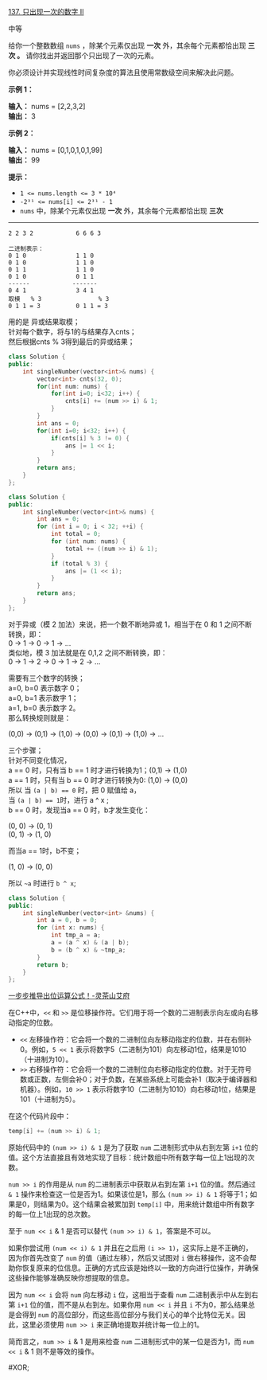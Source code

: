 [137. 只出现一次的数字 II](https://leetcode.cn/problems/single-number-ii/)

中等

给你一个整数数组 `nums` ，除某个元素仅出现 **一次** 外，其余每个元素都恰出现 **三次 。** 请你找出并返回那个只出现了一次的元素。

你必须设计并实现线性时间复杂度的算法且使用常数级空间来解决此问题。

**示例 1：**

**输入：** nums = [2,2,3,2]  
**输出：** 3

**示例 2：**

**输入：** nums = [0,1,0,1,0,1,99]  
**输出：** 99

**提示：**

- `1 <= nums.length <= 3 * 10⁴`
- `-2³¹ <= nums[i] <= 2³¹ - 1`
- `nums` 中，除某个元素仅出现 **一次** 外，其余每个元素都恰出现 **三次**

---- ----
```
2 2 3 2            6 6 6 3

二进制表示：
0 1 0              1 1 0
0 1 0              1 1 0
0 1 1              1 1 0
0 1 0              0 1 1
------            -------
0 4 1              3 4 1
取模   % 3                % 3
0 1 1 = 3          0 1 1 = 3
```
用的是 异或结果取模；  
针对每个数字，将与1的与结果存入cnts；  
然后根据cnts % 3得到最后的异或结果；

```cpp
class Solution {
public:
    int singleNumber(vector<int>& nums) {
        vector<int> cnts(32, 0);
        for(int num: nums) {
            for(int i=0; i<32; i++) {
                cnts[i] += (num >> i) & 1;
            }
        }
        int ans = 0;
        for(int i=0; i<32; i++) {
            if(cnts[i] % 3 != 0) {
                ans |= 1 << i;
            }
        }
        return ans;
    }
};
```

```cpp
class Solution {
public:
    int singleNumber(vector<int>& nums) {
        int ans = 0;
        for (int i = 0; i < 32; ++i) {
            int total = 0;
            for (int num: nums) {
                total += ((num >> i) & 1);
            }
            if (total % 3) {
                ans |= (1 << i);
            }
        }
        return ans;
    }
};
```

对于异或（模 2 加法）来说，把一个数不断地异或 1，相当于在 0 和 1 之间不断转换，即：  
0 -> 1 -> 0 -> 1 -> ...  
类似地，模 3 加法就是在 0,1,2 之间不断转换，即：  
0 -> 1 -> 2 -> 0 -> 1 -> 2 -> ...  

需要有三个数字的转换；  
a=0, b=0 表示数字 0；  
a=0, b=1 表示数字 1；  
a=1, b=0 表示数字 2。  
那么转换规则就是：

(0,0) → (0,1) → (1,0) → (0,0) → (0,1) → (1,0) → ...

三个步骤；  
针对不同变化情况，  
a == 0 时，只有当 b == 1 时才进行转换为1；(0,1) -> (1,0)  
a == 1 时，只有当 b == 0 时才进行转换为0: (1,0) -> (0,0)  
所以  当 `(a | b) == 0` 时，把 0 赋值给 a，  
当 `(a | b) == 1`时，进行 a ^ x ;  
b == 0 时，发现当a == 0 时，b才发生变化：  

(0, 0) -> (0, 1)  
(0, 1) -> (1, 0)  

而当a == 1时，b不变；  

(1, 0) -> (0, 0)

所以 `~a` 时进行 `b ^ x`;

```cpp
class Solution {
public:
    int singleNumber(vector<int> &nums) {
        int a = 0, b = 0;
        for (int x: nums) {
            int tmp_a = a;
            a = (a ^ x) & (a | b);
            b = (b ^ x) & ~tmp_a;
        }
        return b;
    }
};
```
[一步步推导出位运算公式！-灵茶山艾府](https://leetcode.cn/problems/single-number-ii/solutions/2482832/dai-ni-yi-bu-bu-tui-dao-chu-wei-yun-suan-wnwy/)

在C++中，`<<` 和 `>>` 是位移操作符。它们用于将一个数的二进制表示向左或向右移动指定的位数。

- `<<` 左移操作符：它会将一个数的二进制位向左移动指定的位数，并在右侧补0。例如，`5 << 1` 表示将数字5（二进制为101）向左移动1位，结果是1010（十进制为10）。
- `>>` 右移操作符：它会将一个数的二进制位向右移动指定的位数。对于无符号数或正数，左侧会补0；对于负数，在某些系统上可能会补1（取决于编译器和机器）。例如，`10 >> 1` 表示将数字10（二进制为1010）向右移动1位，结果是101（十进制为5）。

在这个代码片段中：

```cpp
temp[i] += (num >> i) & 1;
```
原始代码中的 `(num >> i) & 1` 是为了获取 `num` 二进制形式中从右到左第 `i+1` 位的值。这个方法直接且有效地实现了目标：统计数组中所有数字每一位上1出现的次数。

`num >> i` 的作用是从 `num` 的二进制表示中获取从右到左第 `i+1` 位的值。然后通过 `& 1` 操作来检查这一位是否为1。如果该位是1，那么 `(num >> i) & 1` 将等于1；如果是0，则结果为0。这个结果会被累加到 `temp[i]` 中，用来统计数组中所有数字的每一位上1出现的总次数。

至于 `num << i` & 1 是否可以替代 `(num >> i) & 1`，答案是不可以。

如果你尝试用 `(num << i) & 1` 并且在之后用 `(i >> 1)`，这实际上是不正确的，因为你首先改变了 `num` 的值（通过左移），然后又试图对 `i` 做右移操作，这不会帮助你恢复原来的位信息。正确的方式应该是始终以一致的方向进行位操作，并确保这些操作能够准确反映你想提取的信息。

因为 `num << i` 会将 `num` 向左移动 `i` 位，这相当于查看 `num` 二进制表示中从左到右第 `i+1` 位的值，而不是从右到左。如果你用 `num << i` 并且 `i` 不为0，那么结果总是会得到 `num` 的高位部分，而这些高位部分与我们关心的单个比特位无关。因此，这里必须使用 `num >> i` 来正确地提取并统计每一位上的1。

简而言之，`num >> i` & 1 是用来检查 `num` 二进制形式中的某一位是否为1，而 `num << i` & 1 则不是等效的操作。

#XOR;
